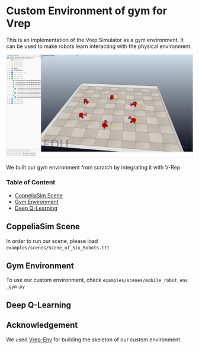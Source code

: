 # Custom Environment of gym for Vrep
This is an implementation of the Vrep Simulator as a gym environment. It can be used to make robots learn interacting with the physical environment.

<p>
<img src="consensus_graph1.PNG" width="1000" >
</p>

We built our gym environment from scratch by integrating it with V-Rep.

### Table of Content

- [CoppeliaSim Scene](#CoppeliaSim%20Scene)
- [Gym Environment](#Gym%20Environment)
- [Deep Q-Learning](#Deep%20Q-Learning)

## CoppeliaSim Scene
In order to run our scene, please load `examples/scenes/Scene_of_Six_Robots.ttt`

## Gym Environment
To use our custom environment, check `examples/scenes/mobile_robot_env _gym.py`

## Deep Q-Learning

## Acknowledgement

We used [Vrep-Env](https://github.com/ycps/vrep-env#vrepcartpole-v0) for building the skeleton of our custom environment.